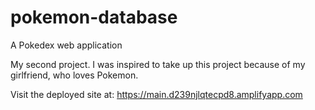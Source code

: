 # pokemon-database
A Pokedex web application

My second project. I was inspired to take up this project because of my girlfriend, who loves Pokemon.

Visit the deployed site at: https://main.d239njlqtecpd8.amplifyapp.com

